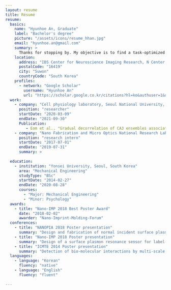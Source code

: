 ```yaml
---
layout: resume
title: Résumé
resume:
  basics:
    name: "Hyunhoe An, Graduate"
    label: "Bachelor's degree"
    picture: "/assets/icons/resume_hhan.jpg"
    email: "hyunhoe.an@gmail.com"
    summary: >
      Thanks for stopping by. My objective is to find a task-optimized architecture and its evolution that is akin to biological system representations by investigating recurrent neural networks (RNNs). RNNs are a type of artificial neural network (ANN) in which the output of one time step is fed back into the next. RNN can evolve over time for cognitive tasks such as working memory, or decision making.
    location:
      address: "IBS Center for Neuroscience Imaging Research, N Center, Sungkyunkwan University, Seobu-ro 2066, Jangan-gu"
      postalCode: "16419"
      city: "Suwon"
      countryCode: "South Korea"
    profiles:
      - network: "Google Scholar"
        username: "Hyunhoe An"
        url: "https://scholar.google.co.kr/citations?hl=ko&authuser=1&user=7l61fOIAAAAJ"
  work:
    - company: "Cell physiology laboratory, Seoul National University, Seoul, South Korea"
      position: "researcher"
      startDate: "2020-03-09"
      endDate: "2021-09-30"
      Publication:
         - Eom et al., "Gradual decorrelation of CA3 ensembles associated with contextual discrimination learning is impaired by Kv1.2 insufficiency", Hippocampus, 2021.
    - company: "Nano Fabrication and Micro Optics National Research Laboratory, Yonsei University, Seoul, South Korea"
      position: "research intern"
      startDate: "2017-07-01"
      endDate: "2019-07-31"
      summary: >
          
  education:
    - institution: "Yonsei University, Seoul, South Korea"
      area: "Mechanical Engineering"
      studyType: "BSc"
      startDate: "2014-02-27"
      endDate: "2020-08-28"
      courses:
        - "Major: Mechanical Engineering"
        - "Minor: Psychology"
  awards:
    - title: "Nano-IMP 2018 Best Poster Award"
      date: "2018-02-02"
      awarder: "Nano-Imprint-Molding-Forum"
  conferences:
    - title: "NANOPIA 2018 Poster presentation"
      summary: "Design and fabrication of normal incident surface plasmon resonance sensor using nano-imprinting for detecting cardiac troponin T, biomarker for myocardial infarction"
    - title: "Nano-IMP 2018 Poster presentation"
      summary: "Design of a surface plasmon resonance sensor for label-free detection of cardiac troponin T in acute myocardial infarction"
    - title: "ICMTE 2014 Poster presentation"
      summary: "Detection of bio-molecular interactions by multi-scale microwell arrays integrated with microfluidic device"
  languages:
    - language: "Korean"
      fluency: "native"
    - language: "English"
      fluency: "fluent"
      
---
```

